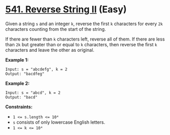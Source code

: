 # [541. Reverse String II][link] (Easy)

[link]: https://leetcode.com/problems/reverse-string-ii/

Given a string `s` and an integer `k`, reverse the first `k` characters for every `2k` characters
counting from the start of the string.

If there are fewer than `k` characters left, reverse all of them. If there are less than `2k` but
greater than or equal to `k` characters, then reverse the first `k` characters and leave the other
as original.

**Example 1:**

```
Input: s = "abcdefg", k = 2
Output: "bacdfeg"
```

**Example 2:**

```
Input: s = "abcd", k = 2
Output: "bacd"
```

**Constraints:**

- `1 <= s.length <= 10⁴`
- `s` consists of only lowercase English letters.
- `1 <= k <= 10⁴`
